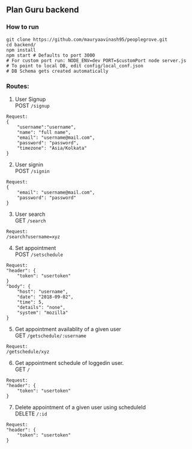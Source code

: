 ## Plan Guru backend

### How to run
```
git clone https://github.com/mauryaavinash95/peoplegrove.git
cd backend/
npm install
npm start # Defaults to port 3000
# For custom port run: NODE_ENV=dev PORT=$customPort node server.js
# To point to local DB, edit config/local_conf.json
# DB Schema gets created automatically
```

### Routes:
1. User Signup      
POST `/signup`      
```  
Request:
{
    "username":"username",
    "name": "full name",
    "email": "username@mail.com",
    "password": "password",
    "timezone": "Asia/Kolkata"
}
```

2. User signin          
POST `/signin`
```
Request:
{
    "email": "username@mail.com",
    "password": "password"
}
```

3. User search  
GET `/search`
```
Request:
/search?username=xyz
```

4. Set appointment      
POST `/setschedule`     
```
Request:
"header": {
    "token": "usertoken"
}
"body": {
    "host": "username",
    "date": "2018-09-02",
    "time": 5,
    "details": "none",
    "system": "mozilla"
}
```

5. Get appointment availablity of a given user  
GET `/getschedule/:username`
```
Request:
/getschedule/xyz
```

6. Get appointment schedule of loggedin user.   
GET `/`
```
Request:
"header": {
    "token": "usertoken"
}
```
7. Delete appointment of a given user using scheduleId      
DELETE `/:id`
```
Request:
"header": {
    "token": "usertoken"
}
```
